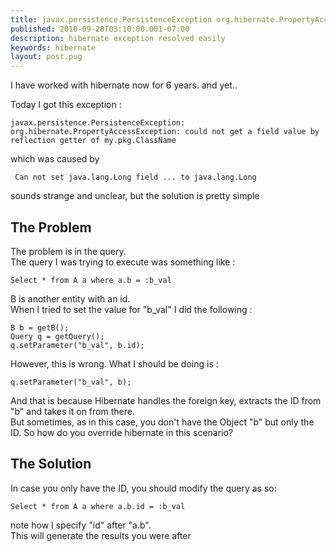 ```yaml
---
title: javax.persistence.PersistenceException org.hibernate.PropertyAccessException could not get a field value by reflection getter
published: 2010-09-28T03:10:00.001-07:00
description: hibernate exception resolved easily
keywords: hibernate
layout: post.pug
---
```



I have worked with hibernate now for 6 years. and yet..

Today I got this exception :

```
javax.persistence.PersistenceException: org.hibernate.PropertyAccessException: could not get a field value by reflection getter of my.pkg.ClassName  
```

which was caused by

```
 Can not set java.lang.Long field ... to java.lang.Long  
```

sounds strange and unclear, but the solution is pretty simple

## The Problem

The problem is in the query.  
The query I was trying to execute was something like :  

```
Select * from A a where a.b = :b_val
```

B is another entity with an id.  
When I tried to set the value for "b_val" I did the following :  

```
B b = getB();  
Query q = getQuery();   
q.setParameter("b_val", b.id);   
```

However, this is wrong. What I should be doing is :  

```
q.setParameter("b_val", b);
```

And that is because Hibernate handles the foreign key, extracts the ID from "b" and takes it on from there.  
But sometimes, as in this case, you don't have the Object "b" but only the ID. So how do you override hibernate in this scenario?

## The Solution

In case you only have the ID, you should modify the query as so:  

```
Select * from A a where a.b.id = :b_val
```

note how I specify "id" after "a.b".  
This will generate the results you were after</div>